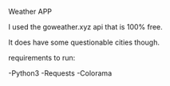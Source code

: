 Weather APP

I used the goweather.xyz api that is 100% free.

It does have some questionable cities though.

requirements to run:

-Python3
-Requests
-Colorama
